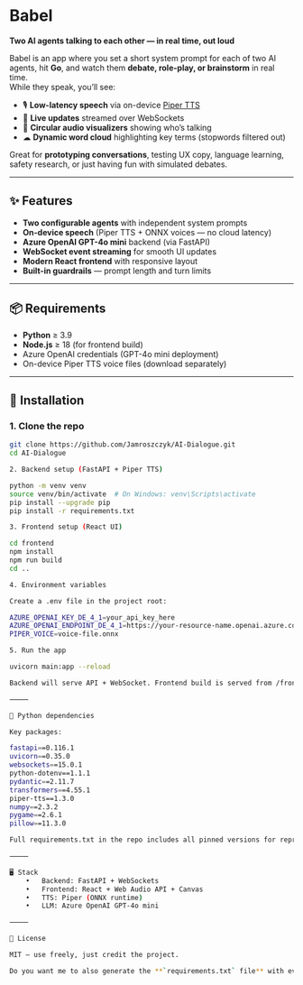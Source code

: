 
# Babel
**Two AI agents talking to each other — in real time, out loud**  

Babel is an app where you set a short system prompt for each of two AI agents, hit **Go**, and watch them **debate, role-play, or brainstorm** in real time.  
While they speak, you’ll see:  

- 🎙 **Low-latency speech** via on-device [Piper TTS](https://github.com/rhasspy/piper)  
- 📡 **Live updates** streamed over WebSockets  
- 🔵 **Circular audio visualizers** showing who’s talking  
- ☁ **Dynamic word cloud** highlighting key terms (stopwords filtered out)  

Great for **prototyping conversations**, testing UX copy, language learning, safety research, or just having fun with simulated debates.  

---

## ✨ Features
- **Two configurable agents** with independent system prompts  
- **On-device speech** (Piper TTS + ONNX voices — no cloud latency)  
- **Azure OpenAI GPT-4o mini** backend (via FastAPI)  
- **WebSocket event streaming** for smooth UI updates  
- **Modern React frontend** with responsive layout  
- **Built-in guardrails** — prompt length and turn limits  

---

## 📦 Requirements
- **Python** ≥ 3.9  
- **Node.js** ≥ 18 (for frontend build)  
- Azure OpenAI credentials (GPT-4o mini deployment)  
- On-device Piper TTS voice files (download separately)  

---

## 🔧 Installation

### 1. Clone the repo
```bash
git clone https://github.com/Jamroszczyk/AI-Dialogue.git
cd AI-Dialogue

2. Backend setup (FastAPI + Piper TTS)

python -m venv venv
source venv/bin/activate  # On Windows: venv\Scripts\activate
pip install --upgrade pip
pip install -r requirements.txt

3. Frontend setup (React UI)

cd frontend
npm install
npm run build
cd ..

4. Environment variables

Create a .env file in the project root:

AZURE_OPENAI_KEY_DE_4_1=your_api_key_here
AZURE_OPENAI_ENDPOINT_DE_4_1=https://your-resource-name.openai.azure.com/
PIPER_VOICE=voice-file.onnx

5. Run the app

uvicorn main:app --reload

Backend will serve API + WebSocket. Frontend build is served from /frontend/dist.

⸻

📜 Python dependencies

Key packages:

fastapi==0.116.1
uvicorn==0.35.0
websockets==15.0.1
python-dotenv==1.1.1
pydantic==2.11.7
transformers==4.55.1
piper-tts==1.3.0
numpy==2.3.2
pygame==2.6.1
pillow==11.3.0

Full requirements.txt in the repo includes all pinned versions for reproducibility.

⸻

🖥 Stack
	•	Backend: FastAPI + WebSockets
	•	Frontend: React + Web Audio API + Canvas
	•	TTS: Piper (ONNX runtime)
	•	LLM: Azure OpenAI GPT-4o mini

⸻

📄 License

MIT — use freely, just credit the project.

Do you want me to also generate the **`requirements.txt` file** with every package and version you listed so it’s immediately usable with this README? That would make the repo fully ready to install.
